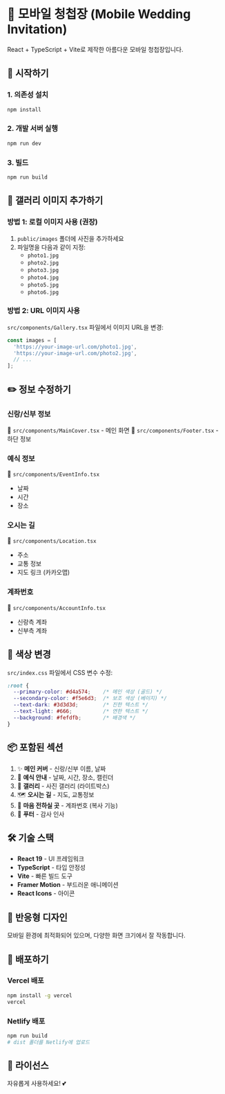 # 🎊 모바일 청첩장 (Mobile Wedding Invitation)

React + TypeScript + Vite로 제작한 아름다운 모바일 청첩장입니다.

## 🚀 시작하기

### 1. 의존성 설치
```bash
npm install
```

### 2. 개발 서버 실행
```bash
npm run dev
```

### 3. 빌드
```bash
npm run build
```

## 📸 갤러리 이미지 추가하기

### 방법 1: 로컬 이미지 사용 (권장)

1. `public/images` 폴더에 사진을 추가하세요
2. 파일명을 다음과 같이 지정:
   - `photo1.jpg`
   - `photo2.jpg`
   - `photo3.jpg`
   - `photo4.jpg`
   - `photo5.jpg`
   - `photo6.jpg`

### 방법 2: URL 이미지 사용

`src/components/Gallery.tsx` 파일에서 이미지 URL을 변경:

```typescript
const images = [
  'https://your-image-url.com/photo1.jpg',
  'https://your-image-url.com/photo2.jpg',
  // ...
];
```

## ✏️ 정보 수정하기

### 신랑/신부 정보
📝 `src/components/MainCover.tsx` - 메인 화면
📝 `src/components/Footer.tsx` - 하단 정보

### 예식 정보
📝 `src/components/EventInfo.tsx`
- 날짜
- 시간
- 장소

### 오시는 길
📝 `src/components/Location.tsx`
- 주소
- 교통 정보
- 지도 링크 (카카오맵)

### 계좌번호
📝 `src/components/AccountInfo.tsx`
- 신랑측 계좌
- 신부측 계좌

## 🎨 색상 변경

`src/index.css` 파일에서 CSS 변수 수정:

```css
:root {
  --primary-color: #d4a574;    /* 메인 색상 (골드) */
  --secondary-color: #f5e6d3;  /* 보조 색상 (베이지) */
  --text-dark: #3d3d3d;        /* 진한 텍스트 */
  --text-light: #666;          /* 연한 텍스트 */
  --background: #fefdfb;       /* 배경색 */
}
```

## 📦 포함된 섹션

1. ✨ **메인 커버** - 신랑/신부 이름, 날짜
2. 📅 **예식 안내** - 날짜, 시간, 장소, 캘린더
3. 📸 **갤러리** - 사진 갤러리 (라이트박스)
4. 🗺️ **오시는 길** - 지도, 교통정보
5. 💝 **마음 전하실 곳** - 계좌번호 (복사 기능)
6. 👋 **푸터** - 감사 인사

## 🛠️ 기술 스택

- **React 19** - UI 프레임워크
- **TypeScript** - 타입 안정성
- **Vite** - 빠른 빌드 도구
- **Framer Motion** - 부드러운 애니메이션
- **React Icons** - 아이콘

## 📱 반응형 디자인

모바일 환경에 최적화되어 있으며, 다양한 화면 크기에서 잘 작동합니다.

## 🎉 배포하기

### Vercel 배포
```bash
npm install -g vercel
vercel
```

### Netlify 배포
```bash
npm run build
# dist 폴더를 Netlify에 업로드
```

## 📝 라이선스

자유롭게 사용하세요! 💕
